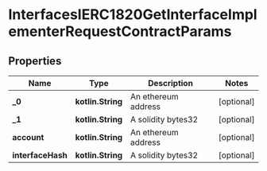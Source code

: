 
# InterfacesIERC1820GetInterfaceImplementerRequestContractParams

## Properties
Name | Type | Description | Notes
------------ | ------------- | ------------- | -------------
**_0** | **kotlin.String** | An ethereum address |  [optional]
**_1** | **kotlin.String** | A solidity bytes32 |  [optional]
**account** | **kotlin.String** | An ethereum address |  [optional]
**interfaceHash** | **kotlin.String** | A solidity bytes32 |  [optional]



